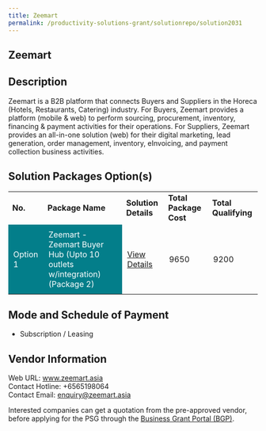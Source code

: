 ```yaml
---
title: Zeemart
permalink: /productivity-solutions-grant/solutionrepo/solution2031
---
```


## Zeemart

## Description

Zeemart is a B2B platform that connects Buyers and Suppliers in the Horeca (Hotels, Restaurants, Catering) industry.  For Buyers, Zeemart provides a platform (mobile & web) to perform sourcing, procurement, inventory, financing & payment activities for their operations. For Suppliers, Zeemart provides an all-in-one solution (web) for their digital marketing, lead generation, order management, inventory, eInvoicing, and payment collection business activities.

## Solution Packages Option(s)

<table>
<tr>
<td><b>No.</b></td>
<td><b>Package Name</b></td>
<td><b>Solution Details</b></td>
<td><b>Total Package Cost</b></td>
<td><b>Total Qualifying</b></td>
</tr>
<tr>
<td style='padding: 10px; background-color: #037E8A; color: #FFFFFF;'>Option 1</td>
<td style='padding: 10px; background-color: #037E8A; color: #FFFFFF;'>Zeemart - Zeemart Buyer Hub (Upto 10 outlets w/integration) (Package 2)</td>
<td style='padding: 10px;'><a href='https://www.gobusiness.gov.sg/images/psg/Desensitised_Zeemart_Annex_3_CR_wef_24_March_2022_Part_2.pdf' target='_blank'>View Details</a></td>
<td style='padding: 10px;'>9650</td>
<td style='padding: 10px;'>9200</td>
</tr>
</table>

## Mode and Schedule of Payment

 - Subscription / Leasing

## Vendor Information

 Web URL: www.zeemart.asia <br>Contact Hotline: +6565198064 <br>Contact Email: enquiry@zeemart.asia <br>

Interested companies can get a quotation from the pre-approved vendor, before applying for the PSG through the <a href='https://www.businessgrants.gov.sg/' target='_blank' rel='noopener'>Business Grant Portal (BGP)</a>.

<script src="/jquery/resize-tables.js"></script>
